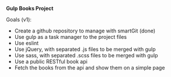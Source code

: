 **Gulp Books Project**

Goals (v1):
* Create a github repository to manage with smartGit (done)
* Use gulp as a task manager to the project files
* Use eslint
* Use jQuery, with separated .js files to be merged with gulp
* Use sass, with separated .scss files to be merged with gulp
* Use a public RESTful book api
* Fetch the books from the api and show them on a simple page